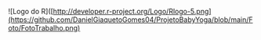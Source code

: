 ![Logo do R]([http://developer.r-project.org/Logo/Rlogo-5.png](https://github.com/DanielGiaquetoGomes04/ProjetoBabyYoga/blob/main/Foto/FotoTrabalho.png)
